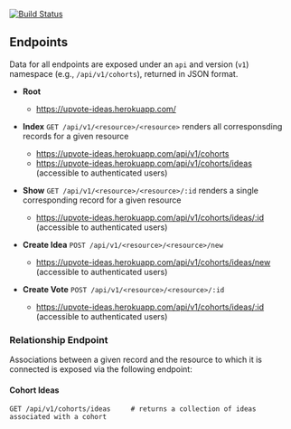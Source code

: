[![Build Status](https://travis-ci.com/jobannon/upvote_api.svg?branch=master)](https://travis-ci.com/jobannon/upvote_api)

## Endpoints

Data for all endpoints are exposed under an `api` and version (`v1`) namespace (e.g., `/api/v1/cohorts`), returned in JSON format.

- **Root** 
  - https://upvote-ideas.herokuapp.com/

- **Index** `GET /api/v1/<resource>/<resource>` renders all corresponsding records for a given resource
  - https://upvote-ideas.herokuapp.com/api/v1/cohorts
  - https://upvote-ideas.herokuapp.com/api/v1/cohorts/ideas (accessible to authenticated users)
  
- **Show** `GET /api/v1/<resource>/<resource>/:id` renders a single corresponding record for a given resource
  - https://upvote-ideas.herokuapp.com/api/v1/cohorts/ideas/:id (accessible to authenticated users)
  
- **Create Idea** `POST /api/v1/<resource>/<resource>/new`
  - https://upvote-ideas.herokuapp.com/api/v1/cohorts/ideas/new (accessible to authenticated users)
 
- **Create Vote** `POST /api/v1/<resource>/<resource>/:id`
  - https://upvote-ideas.herokuapp.com/api/v1/cohorts/ideas/:id (accessible to authenticated users)

### Relationship Endpoint

Associations between a given record and the resource to which it is connected is exposed via the following endpoint: 

#### Cohort Ideas
```
GET /api/v1/cohorts/ideas     # returns a collection of ideas associated with a cohort
```
